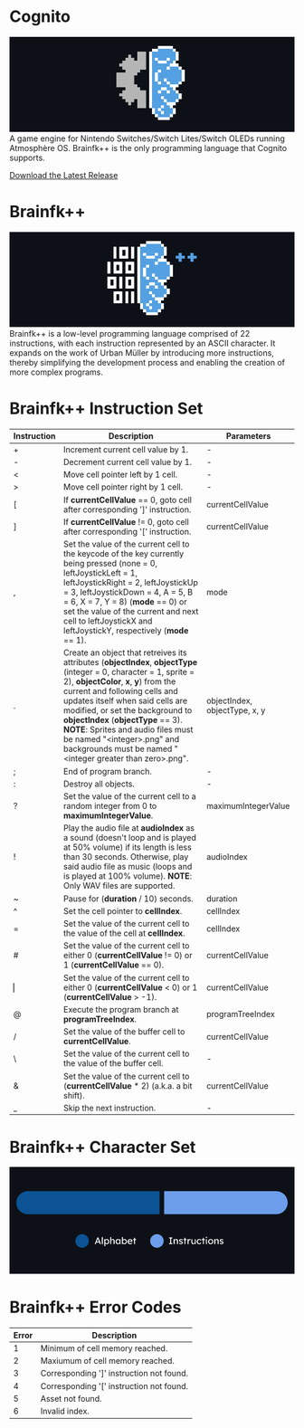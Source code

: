 # Cognito
![Cognito Logo](https://github.com/Coder-Dude10/cognito/blob/main/Images/Cognito%20Logo.png?raw=true)
A game engine for Nintendo Switches/Switch Lites/Switch OLEDs running Atmosphère OS. Brainfk++ is the only programming language that Cognito supports.

[Download the Latest Release](https://github.com/Coder-Dude10/cognito/releases)
# Brainfk++
![Brainfk++ Logo](https://github.com/Coder-Dude10/cognito/blob/main/Images/Brainfk%2B%2B%20Logo.png?raw=true)
Brainfk++ is a low-level programming language comprised of 22 instructions, with each instruction represented by an ASCII character. It expands on the work of Urban Müller by introducing more instructions, thereby simplifying the development process and enabling the creation of more complex programs. 
# Brainfk++ Instruction Set
| Instruction | Description | Parameters |
| --- | --- | --- |
| + | Increment current cell value by 1. | - |
| - | Decrement current cell value by 1. | - |
| < | Move cell pointer left by 1 cell. | - |
| > | Move cell pointer right by 1 cell. | - |
| [ | If **currentCellValue** == 0, goto cell after corresponding ']' instruction. | currentCellValue |
| ] | If **currentCellValue** != 0, goto cell after corresponding '[' instruction. | currentCellValue |
| , | Set the value of the current cell to the keycode of the key currently being pressed (none = 0, leftJoystickLeft = 1, leftJoystickRight = 2, leftJoystickUp = 3, leftJoystickDown = 4, A = 5, B = 6, X = 7, Y = 8) (**mode** == 0) or set the value of the current and next cell to leftJoystickX and leftJoystickY, respectively (**mode** == 1). | mode |
| . | Create an object that retreives its attributes (**objectIndex**, **objectType** (integer = 0, character = 1, sprite = 2), **objectColor**, **x**, **y**) from the current and following cells and updates itself when said cells are modified, or set the background to **objectIndex** (**objectType** == 3). **NOTE**: Sprites and audio files must be named "\<integer\>.png" and backgrounds must be named "\<integer greater than zero\>.png". | objectIndex, objectType, x, y |
| ; | End of program branch. | - |
| : | Destroy all objects. | - |
| ? | Set the value of the current cell to a random integer from 0 to **maximumIntegerValue**. | maximumIntegerValue |
| ! | Play the audio file at **audioIndex** as a sound (doesn't loop and is played at 50% volume) if its length is less than 30 seconds. Otherwise, play said audio file as music (loops and is played at 100% volume). **NOTE**: Only WAV files are supported. | audioIndex |
| ~ | Pause for (**duration** / 10) seconds. | duration |
| ^ | Set the cell pointer to **cellIndex**. | cellIndex |
| = | Set the value of the current cell to the value of the cell at **cellIndex**. | cellIndex |
| # | Set the value of the current cell to either 0 (**currentCellValue** != 0) or 1 (**currentCellValue** == 0). | currentCellValue |
| ▏| Set the value of the current cell to either 0 (**currentCellValue** < 0) or 1 (**currentCellValue** > -1). | currentCellValue |
| @ | Execute the program branch at **programTreeIndex**. | programTreeIndex |
| / | Set the value of the buffer cell to **currentCellValue**. | currentCellValue |
| \ | Set the value of the current cell to the value of the buffer cell. | - |
| & | Set the value of the current cell to (**currentCellValue** * 2) (a.k.a. a bit shift). | currentCellValue |
| _ | Skip the next instruction. | - |
# Brainfk++ Character Set
![Brainfk++ Character Set](https://github.com/Coder-Dude10/cognito/blob/main/Images/Brainfk%2B%2B%20Character%20Set.png?raw=true)
# Brainfk++ Error Codes
| Error | Description |
| --- | --- |
| 1 | Minimum of cell memory reached. |
| 2 | Maxiumum of cell memory reached. |
| 3 | Corresponding ']' instruction not found. |
| 4 | Corresponding '[' instruction not found. |
| 5 | Asset not found. |
| 6 | Invalid index. |
